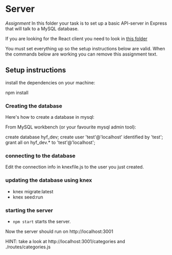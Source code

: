 # Server 
*Assignment* In this folder your task is to set up a basic API-server in Express that will talk to a MySQL database.

If you are looking for the React client you need to look in [this folder](../client)

You must set everything up so the setup instructions below are valid. When the commands below are working you can remove this assignment text.

## Setup instructions

install the dependencies on your machine:

npm install

### Creating the database ###

Here's how to create a database in mysql:

From MySQL workbench (or your favourite mysql admin tool):

  create database hyf_dev;
  create user 'test'@'localhost' identified by 'test';
  grant all on hyf_dev.* to 'test'@'localhost';

### connecting to the database ###

Edit the connection info in knexfile.js to the user you just created.


### updating the database using knex  #

- knex migrate:latest
- knex seed:run



### starting the server ###
- `npm start` starts the server.

Now the server should run on http://localhost:3001

HINT: take a look at http://localhost:3001/categories and ./routes/categories.js

